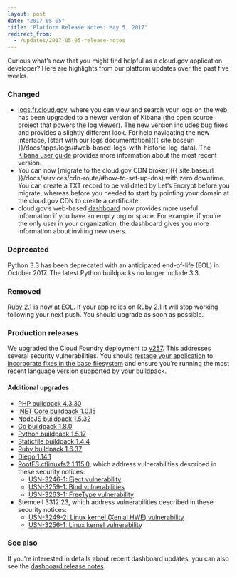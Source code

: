 ```yaml
---
layout: post
date: "2017-05-05"
title: "Platform Release Notes: May 5, 2017"
redirect_from:
  - /updates/2017-05-05-release-notes
---
```


Curious what’s new that you might find helpful as a cloud.gov application developer? Here are highlights from our platform updates over the past five weeks.

<!--more-->

### Changed
- [logs.fr.cloud.gov](https://logs.fr.cloud.gov), where you can view and search your logs on the web, has been upgraded to a newer version of Kibana (the open source project that powers the log viewer). The new version includes bug fixes and provides a slightly different look. For help navigating the new interface, [start with our logs documentation]({{ site.baseurl }}/docs/apps/logs/#web-based-logs-with-historic-log-data). The [Kibana user guide](https://www.elastic.co/guide/en/kibana/current/index.html) provides more information about the most recent version.
- You can now [migrate to the cloud.gov CDN broker]({{ site.baseurl }}/docs/services/cdn-route/#how-to-set-up-dns) with zero downtime. You can create a TXT record to be validated by Let’s Encrypt before you migrate, whereas before you needed to start by pointing your domain at the cloud.gov CDN to create a certificate.
- cloud.gov’s web-based [dashboard](https://dashboard.fr.cloud.gov/) now provides more useful information if you have an empty org or space. For example, if you’re the only user in your organization, the dashboard gives you more information about inviting new users.

### Deprecated
Python 3.3 has been deprecated with an anticipated end-of-life (EOL) in October 2017. The latest Python buildpacks no longer include 3.3.

### Removed
[Ruby 2.1 is now at EOL.](https://www.ruby-lang.org/en/news/2017/04/01/support-of-ruby-2-1-has-ended/) If your app relies on Ruby 2.1 it will stop working following your next push. You should upgrade as soon as possible.

### Production releases
We upgraded the Cloud Foundry deployment to [v257](https://github.com/cloudfoundry/cf-release/releases/tag/v257). This addresses several security vulnerabilities. You should [restage your application](http://cli.cloudfoundry.org/en-US/cf/restage.html) to [incorporate fixes in the base filesystem](https://docs.cloudfoundry.org/devguide/deploy-apps/stacks.html#cli-commands) and ensure you’re running the most recent language version supported by your buildpack.

#### Additional upgrades
- [PHP buildpack 4.3.30](https://github.com/cloudfoundry/php-buildpack/releases/tag/v4.3.30)
- [.NET Core buildpack 1.0.15](https://github.com/cloudfoundry/dotnet-core-buildpack/releases/tag/v1.0.15)
- [NodeJS buildpack 1.5.32](https://github.com/cloudfoundry/nodejs-buildpack/releases/tag/v1.5.32)
- [Go buildpack 1.8.0](https://github.com/cloudfoundry/go-buildpack/releases/tag/v1.8.0)
- [Python buildpack 1.5.17](https://github.com/cloudfoundry/python-buildpack/releases/tag/v1.5.17)
- [Staticfile buildpack 1.4.4](https://github.com/cloudfoundry/staticfile-buildpack/releases/tag/v1.4.4)
- [Ruby buildpack 1.6.37](https://github.com/cloudfoundry/ruby-buildpack/releases/tag/v1.6.37)
- [Diego 1.14.1](https://github.com/cloudfoundry/diego-release/releases/tag/v1.14.1)
- [RootFS cflinuxfs2 1.115.0](https://github.com/cloudfoundry/cflinuxfs2/releases/tag/1.115.0), which address vulnerabilities described in these security notices:
    - [USN-3246-1: Eject vulnerability](https://www.ubuntu.com/usn/usn-3246-1/)
    - [USN-3259-1: Bind vulnerabilities](https://www.ubuntu.com/usn/usn-3259-1/)
    - [USN-3263-1: FreeType vulnerability](https://www.ubuntu.com/usn/usn-3263-1/)    
- Stemcell 3312.23, which address vulnerabilities described in these security notices:
  - [USN-3249-2: Linux kernel (Xenial HWE) vulnerability](hhttps://www.ubuntu.com/usn/usn-3249-2/)
  - [USN-3256-1: Linux kernel vulnerability](https://www.ubuntu.com/usn/usn-3256-1/)

### See also

If you’re interested in details about recent dashboard updates, you can also see the [dashboard release notes](https://github.com/18F/cg-dashboard/releases).

